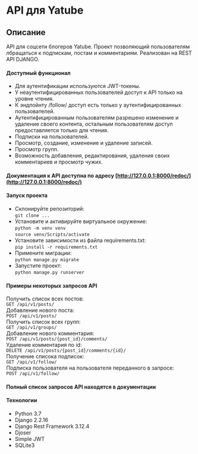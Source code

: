 # API для Yatube

## Описание

API для соцсети блогеров Yatube. Проект позволяющий пользователям лбращаться к подпискам, постам и комментариям. Реализован на REST API DJANGO.
  
#### Доступный функционал

- Для аутентификации используются JWT-токены.
- У неаутентифицированных пользователей доступ к API только на уровне чтения.
- К эндпойнту /follow/ доступ есть только у аутентифицированных пользователей.
- Аутентифицированным пользователям разрешено изменение и удаление своего контента, остальным пользователям доступ предоставляется только для чтения.
- Подписки на пользователей.
- Просмотр, создание, изменение и удаление записей.
- Просмотр групп.
- Возможность добавления, редактирования, удаления своих комментариев и просмотр чужих.

#### Документация к API доступна по адресу [http://127.0.0.1:8000/redoc/](http://127.0.0.1:8000/redoc/)

#### Запуск проекта

- Склонируйте репозиторий:  
``` git clone ... ```    
- Установите и активируйте виртуальное окружение:  
``` python -m venv venv ```  
``` source venv/Scripts/activate ``` 
- Установите зависимости из файла requirements.txt:   
``` pip install -r requirements.txt ```
- Примените миграции:   
``` python manage.py migrate ```
- Запустите проект:   
``` python manage.py runserver ```

#### Примеры некоторых запросов API

Получить список всех постов:  
``` GET /api/v1/posts/ ```  
Добавление нового поста:  
``` POST /api/v1/posts/ ```   
Получить список всех групп:  
``` GET /api/v1/groups/ ```  
Добавление нового комментария:  
``` POST /api/v1/posts/{post_id}/comments/ ```  
Удаление комментария по id:  
``` DELETE /api/v1/posts/{post_id}/comments/{id}/ ```  
Получение списока подписок:  
``` GET /api/v1/follow/ ```  
Подписка пользователя на пользователя переданного в запросе:  
``` POST /api/v1/follow/ ```    

#### Полный список запросов API находятся в документации

#### Технологии

- Python 3.7
- Django 2.2.16
- Django Rest Framework 3.12.4
- Djoser 
- Simple JWT
- SQLite3